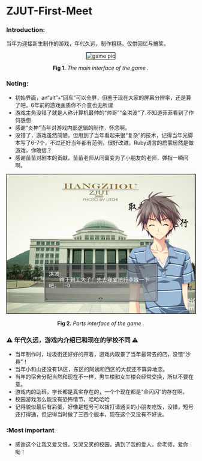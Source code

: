 # ZJUT-First-Meet


### Introduction:
当年为迎接新生制作的游戏，年代久远，制作粗糙，仅供回忆与搞笑。


<p align="center"><img style="border:1px solid black;" src="https://github.com/leewenqing/ZJUT-First-Meet/blob/master/ZJUT%C2%B7%E5%88%9D%E8%A7%81/ZJUT%C2%B7%E5%88%9D%E8%A7%81/pic/1.gif?raw=true" alt="game pic"></p><figcaption align="center"><strong>Fig 1.</strong><em> 
The main interface of the game .</em></figcaption>

### Noting:
 - 初始界面，an“alt”+“回车”可以全屏，但鉴于现在大家的屏幕分辨率，还是算了吧，6年前的游戏画质你不介意也无所谓
 - 游戏主角没错了就是人称计算机最帅的“帅哥”“金洪波”了.不知道菲菲看到了作何感想
 - 感谢“炎神”当年对游戏内部逻辑的制作，怀念啊。
 - 没错了，游戏虽然简陋，但用到了当年看起来很“复杂”的技术，记得当年光脚本写了6-7个，不过还好当年都有范例，很好改进，Ruby语言的启蒙居然是做游戏，你敢信？
 - 感谢苗苗对剧本的贡献，苗苗老师从同窗变为了小朋友的老师，弹指一瞬间啊。

 <p align="center"><img style="border:1px solid black;" src="https://github.com/leewenqing/ZJUT-First-Meet/blob/master/ZJUT%C2%B7%E5%88%9D%E8%A7%81/ZJUT%C2%B7%E5%88%9D%E8%A7%81/pic/%E6%8D%95%E8%8E%B7.PNG?raw=true" alt="game pic"></p><figcaption align="center"><strong>Fig 2.</strong><em> 
Parts interface of the game .</em></figcaption>

### :warning: 年代久远，游戏内介绍已和现在的学校不同 :warning:

- 当年制作时，垃圾街还好好的开着，游戏内取景了当年最常去的店，没错“沙县”！
- 当年小和山还没有1A区，东区的阿姨和西区的大叔还不算异地恋。
- 当年的宿舍分配当然和现在不一样，男生楼和女生楼会经常交换，所以不要在意。
- 游戏内的助班，学长都是真实存在的，一个个现在都是“金闪闪”的存在啊。
- 校园游戏怎么能没有恐怖情节，哈哈哈哈
- 记得貌似最后有彩蛋，好像是短号可以拨打请通关的小朋友吃饭，没错，短号还打得通，但记得当时做了三四个版本，现在这个又没有不好说。


### :Most important
- 感谢这个让我又爱又恨，又哭又笑的校园，遇到了我的爱人，俞老师，爱你呦！
